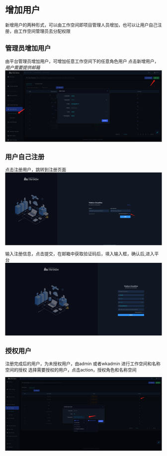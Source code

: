 # 增加用户
新增用户的两种形式，可以由工作空间即项目管理人员增加，也可以让用户自己注册，由工作空间管理员去分配权限

## 管理员增加用户
由平台管理员增加用户，可增加任意工作空间下的任意角色用户
点击新增用户，*用户需要提供邮箱*
![](images/user-1.png)


## 用户自己注册
点击注册用户，跳转到注册页面
![](images/user-2.png) 


输入注册信息，点击提交，在邮箱中获取验证码后，填入输入框，确认后,进入平台
![](images/user-3.png) 

## 授权用户
注册完成后的用户，为未授权用户，由admin 或者wkadmin 进行工作空间和名称空间的授权
选择需要授权的用户，点击action，授权角色和名称空间

![](images/user-4.png)

